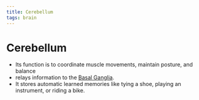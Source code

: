 ```yaml
---
title: Cerebellum
tags: brain
---
```


# Cerebellum
- Its function is to coordinate muscle movements, maintain posture, and balance
- relays information to the [Basal Ganglia](Basal%20Ganglia.md).
- It stores automatic learned memories like tying a shoe, playing an instrument, or riding a bike.
































































































